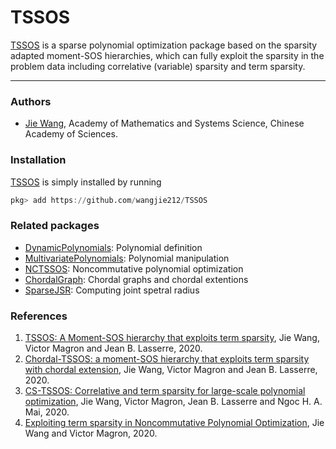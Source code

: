 # TSSOS

[TSSOS](https://github.com/wangjie212/TSSOS) is a sparse polynomial optimization package based on the sparsity adapted moment-SOS hierarchies, which can fully exploit the sparsity in the problem data including correlative (variable) sparsity and term sparsity.

---

### Authors

- [Jie Wang](https://wangjie212.github.io/jiewang), Academy of Mathematics and Systems Science, Chinese Academy of Sciences.

### Installation

[TSSOS](https://github.com/wangjie212/TSSOS) is simply installed by running

```julia
pkg> add https://github.com/wangjie212/TSSOS
```

### Related packages

- [DynamicPolynomials](https://github.com/JuliaAlgebra/DynamicPolynomials.jl): Polynomial definition
- [MultivariatePolynomials](https://github.com/JuliaAlgebra/MultivariatePolynomials.jl): Polynomial manipulation
- [NCTSSOS](https://github.com/wangjie212/NCTSSOS): Noncommutative polynomial optimization
- [ChordalGraph](https://github.com/wangjie212/ChordalGraph): Chordal graphs and chordal extentions
- [SparseJSR](https://github.com/wangjie212/SparseJSR): Computing joint spetral radius

### References

1. [TSSOS: A Moment-SOS hierarchy that exploits term sparsity](https://arxiv.org/abs/1912.08899), Jie Wang, Victor Magron and Jean B. Lasserre, 2020.
2. [Chordal-TSSOS: a moment-SOS hierarchy that exploits term sparsity with chordal extension](https://arxiv.org/abs/2003.03210), Jie Wang, Victor Magron and Jean B. Lasserre, 2020.
3. [CS-TSSOS: Correlative and term sparsity for large-scale polynomial optimization](https://arXiv:2005.02828), Jie Wang, Victor Magron, Jean B. Lasserre and Ngoc H. A. Mai, 2020.
4. [Exploiting term sparsity in Noncommutative Polynomial Optimization](https://arxiv.org/abs/2010.06956), Jie Wang and Victor Magron, 2020.
